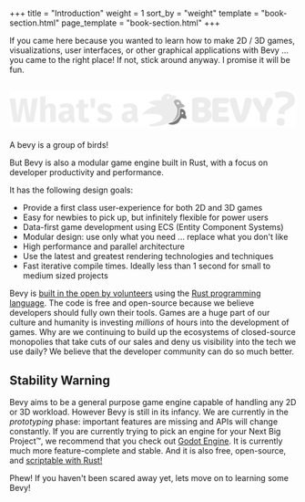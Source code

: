 +++
title = "Introduction"
weight = 1
sort_by = "weight"
template = "book-section.html"
page_template = "book-section.html"
+++

If you came here because you wanted to learn how to make 2D / 3D games, visualizations, user interfaces, or other graphical applications with Bevy ... you came to the right place! If not, stick around anyway. I promise it will be fun.

<h2>
    <img src="/assets/whats_a_bevy.svg" class="book-whats-a-bevy" alt="What's a BEVY?"/>
</h2>

A bevy is a group of birds!

But Bevy is also a modular game engine built in Rust, with a focus on developer productivity and performance.

It has the following design goals:
* Provide a first class user-experience for both 2D and 3D games
* Easy for newbies to pick up, but infinitely flexible for power users
* Data-first game development using ECS (Entity Component Systems)
* Modular design: use only what you need ... replace what you don't like
* High performance and parallel architecture
* Use the latest and greatest rendering technologies and techniques
* Fast iterative compile times. Ideally less than 1 second for small to medium sized projects

Bevy is [built in the open by volunteers](/learn/book/contributing) using the <a href="https://www.rust-lang.org/" target="_blank">Rust programming language</a>. The code is free and open-source because we believe developers should fully own their tools. Games are a huge part of our culture and humanity is investing _millions_ of hours into the development of games. Why are we continuing to build up the ecosystems of closed-source monopolies that take cuts of our sales and deny us visibility into the tech we use daily? We believe that the developer community can do so much better.

<h2 class="warning">
    Stability Warning
</h2>

Bevy aims to be a general purpose game engine capable of handling any 2D or 3D workload. However Bevy is still in its infancy. <span class="warning">We are currently in the <i>prototyping</i> phase: important features are missing and APIs will change constantly.</span> If you are currently trying to pick an engine for your Next Big Project™, we recommend that you check out <a href="https://godotengine.org" target="_blank">Godot Engine</a>. It is currently much more feature-complete and stable. And it is also free, open-source, and <a href="https://github.com/GodotNativeTools/godot-rust" target="_blank">scriptable with Rust!</a>

Phew! If you haven't been scared away yet, lets move on to learning some Bevy!